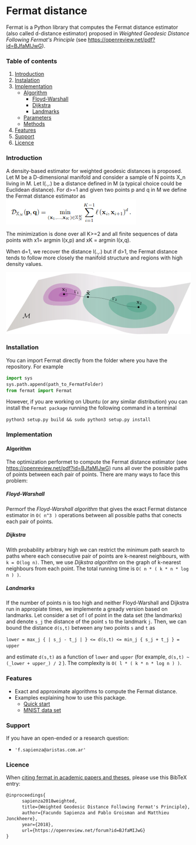 # Fermat distance
Fermat is a Python library that computes the Fermat distance estimator (also called d-distance estimator) proposed in _Weighted Geodesic Distance Following Fermat's Principle_ (see https://openreview.net/pdf?id=BJfaMIJwG).


### Table of contents

1. [Introduction](#introduction)
2. [Instalation](#instalation)
3. [Implementation](#implementation)
   * [Algorithm](#algorithm)
     - [Floyd-Warshall](#floyd-warshall)
     - [Dijkstra](#dijkstra)
     - [Landmarks](#landmarks)
   * [Parameters](#parameters)
   * [Methods](#methods)
4. [Features](#features)
5. [Support](#support)
6. [Licence](#licence)
  

### Introduction

A density-based estimator for weighted geodesic distances is proposed.
Let M be a D-dimensional manifold and consider a sample of N points X_n living in M. Let l(.,.) be a distance defined 
in M (a typical choice could be Euclidean distance). For d>=1 and given two points p and q in M we define the Fermat 
distance estimator as 
![](images/estimator.png)

The minimization is done over all K>=2 and all finite sequences of data points with x1= argmin l(x,p) 
and xK = argmin l(x,q).

When d=1, we recover the distance l(.,.) but if d>1, the Fermat distance tends to follow more closely the manifold 
structure and regions with high density values.




![](images/IlustrationManifoldNormals.svg) 



### Installation

You can import Fermat directly from the folder where you have the repository. For example

```python
import sys
sys.path.append(path_to_FermatFolder)
from fermat import Fermat
```

However, if you are working on Ubuntu (or any similar distribution) you can install the `Fermat package` running the following command in a terminal 

`python3 setup.py build && sudo python3 setup.py install`


### Implementation

#### Algorithm

The optimization performet to compute the Fermat distance estimator (see https://openreview.net/pdf?id=BJfaMIJwG) runs all over the possible paths of points between each pair of points. There are many ways to face this problem:

##### Floyd-Warshall

Permorf the _Floyd-Warshall algorithm_ that gives the exact Fermat distance estimator in `O( n^3 )` operations between all possible paths that conects each pair of points.

##### Dijkstra
   
With probability arbitrary high we can restrict the minimum path search to paths where each consecutive pair of points are k-nearest neighbours, with `k = O(log n)`. Then, we use _Dijkstra algorithm_ on the graph of k-nearest neighbours from each point. The total running time is `O( n * ( k * n * log n ) )`.

##### Landmarks

If the number of points n is too high and neither Floyd-Warshall and Dijkstra run in appropiate times, we implemente a gready version based on landmarks. Let consider a set of l of point in the data set (the landmarks) and denote `s_j` the distance of the point `s` to the landmark `j`. Then, we can bound the distance `d(s,t)` between any two points `s` and `t` as

`lower = max_j { | s_j - t_j | } <= d(s,t) <= min_j { s_j + t_j } = upper`

and estimate `d(s,t)` as a function of `lower` and `upper` (for example, `d(s,t) ~ (_lower + upper_) / 2` ). The complexity is `O( l * ( k * n * log n ) )`.


### Features

- Exact and approximate algorithms to compute the Fermat distance.
- Examples explaining how to use this package.
    * [Quick start] 
    * [MNIST data set]

### Support

If you have an open-ended or a research question:
-  `'f.sapienza@aristas.com.ar'`

### Licence

When [citing fermat in academic papers and theses], please use this
BibTeX entry:

    @inproceedings{
          sapienza2018weighted,
          title={Weighted Geodesic Distance Following Fermat's Principle},
          author={Facundo Sapienza and Pablo Groisman and Matthieu Jonckheere},
          year={2018},
          url={https://openreview.net/forum?id=BJfaMIJwG}
    }

[Quick start]:https://github.com/facusapienza21/Fermat-distance/tree/master/examples
[citing fermat in academic papers and theses]:https://scholar.google.com/citations?user=yWj-T4oAAAAJ&hl=en#d=gs_md_cita-d&p=&u=%2Fcitations%3Fview_op%3Dview_citation%26hl%3Den%26user%3DyWj-T4oAAAAJ%26citation_for_view%3DyWj-T4oAAAAJ%3Au5HHmVD_uO8C%26tzom%3D180
[MNIST data set]: https://github.com/facusapienza21/Fermat-distance/blob/master/examples/MNIST_example.ipynb
